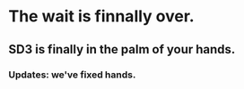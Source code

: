 # The wait is finnally over.

## SD3 is finally in the palm of your hands.

### Updates: we've fixed hands.
